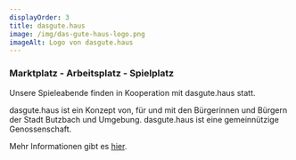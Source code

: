 ```yaml
---
displayOrder: 3
title: dasgute.haus
image: /img/das-gute-haus-logo.png
imageAlt: Logo von dasgute.haus
---
```

### Marktplatz - Arbeitsplatz - Spielplatz

Unsere Spieleabende finden in Kooperation mit dasgute.haus statt.

dasgute.haus ist ein Konzept von, für und mit den Bürgerinnen und Bürgern der Stadt Butzbach und Umgebung.
dasgute.haus ist eine gemeinnützige Genossenschaft.

Mehr Informationen gibt es [hier](https://dasgute.haus/).